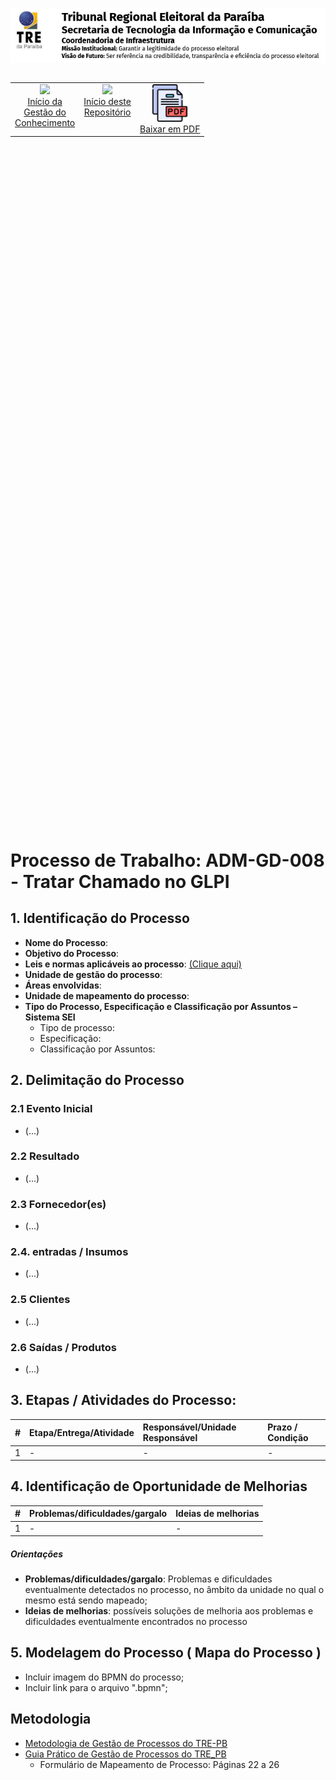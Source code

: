 ![center](../figuras/tre-pb-cabecalo-padrao-stic-coinf-seinf.png)

<table align="right" border="0">
  <tr>
    <td align="center" valign="top">
      <a href="https://github.com/dnlclaudino/gestao-do-conhecimento#readme">
        <img src="https://github.com/dnlclaudino/imagens/blob/master/icones/icone-icone-casa3.png?raw=true" heigh="60" width="60"><br>Início da <br>Gestão do <br>Conhecimento
      </a>
    </td>
    <td align="center" valign="top">
      <a href="https://github.com/dnlclaudino/tre-pb-seinf-proc-trab-adm#readme">
        <img src="https://github.com/dnlclaudino/imagens/blob/master/icones/icone-icone-casa2.png?raw=true" heigh="60" width="60"><br>Início deste <br>Repositório
      </a>
    </td>
    <td align="center" valign="top">
      <a href="https://github.com/dnlclaudino/tre-pb-seinf-proc-trab-adm#readme">
        <img src="https://github.com/dnlclaudino/imagens/blob/master/icones-aplicativos/pdf/pdf.png?raw=true" heigh="60" width="60"><br>Baixar em PDF
      </a>
    </td>
  </tr>
</table><br><br><br><br><br>

```mermaid
flowchart LR;

%% Elementos
  PTADM-GD-008["TADM-GD-008 - Tratar Chamado no GLPI"]

%% Subgraphs
subgraph "1 - Macroprocesso de Suporte"
 subgraph "2 - Gestão de Infraestrutura e Serviços de TIC"
   subgraph "3 - (9.2.6) Gestão de Incidentes e Requisições de Serviços"
     subgraph "4 - Gestão de Demandas"
       PTADM-GD-008
     end  
   end
 end
end

```

<br><br>

# Processo de Trabalho: ADM-GD-008 - Tratar Chamado no GLPI

## 1. Identificação do Processo

- **Nome do Processo**:
- **Objetivo do Processo**:
- **Leis e normas aplicáveis ao processo**: [(Clique aqui)](https://github.com/dnlclaudino/tre-pb-seinf-proc-trab-adm/blob/main/gestao-de-demandas/README.md#normas-relacionadas-com-a-gest%C3%A3o-de-demandas)
- **Unidade de gestão do processo**:
- **Áreas envolvidas**:
- **Unidade de mapeamento do processo**:
- **Tipo do Processo, Especificação e Classificação por Assuntos – Sistema SEI**
  - Tipo de processo:
  - Especificação:
  - Classificação por Assuntos:

## 2. Delimitação do Processo

### 2.1 Evento Inicial

- (...)

### 2.2 Resultado

- (...)

### 2.3 Fornecedor(es)

- (...)

### 2.4. entradas / Insumos

- (...)

### 2.5 Clientes

- (...)

### 2.6 Saídas / Produtos

- (...)

## 3. Etapas / Atividades do Processo:

|#|Etapa/Entrega/Atividade|Responsável/Unidade Responsável|Prazo / Condição|
|:---:|:---|:---|:---|
|1|-|-|-

## 4. Identificação de Oportunidade de Melhorias

|#|Problemas/dificuldades/gargalo|Ideias de melhorias|
|:---:|:---|:---|
|1|-|-|

##### Orientações

- **Problemas/dificuldades/gargalo**: Problemas e dificuldades eventualmente detectados no processo, no âmbito da
unidade no qual o mesmo está sendo mapeado;
- **Ideias de melhorias**: possíveis soluções de melhoria aos problemas e dificuldades eventualmente
encontrados no processo

## 5. Modelagem do Processo ( Mapa do Processo )

- Incluir imagem do BPMN do processo;
- Incluir link para o arquivo ".bpmn";

## Metodologia

- [Metodologia de Gestão de Processos do TRE-PB](https://www.tre-pb.jus.br/++theme++justica_eleitoral/pdfjs/web/viewer.html?file=https://www.tre-pb.jus.br/transparencia-e-prestacao-de-contas/planejamento-e-gestao/gestao-de-processos/arquivos/trepb-metodologia-de-gestao-de-processos/@@download/file/trepb-metodologia-de-gestao-de-processos.pdf)
- [Guia Prático de Gestão de Processos do TRE_PB](https://www.tre-pb.jus.br/++theme++justica_eleitoral/pdfjs/web/viewer.html?file=https://www.tre-pb.jus.br/transparencia-e-prestacao-de-contas/planejamento-e-gestao/gestao-de-processos/arquivos/trepb-guia-pratico-de-gestao-de-processos/@@download/file/trepb-guia-pratico-de-gestao-de-processos.pdf)
  - Formulário de Mapeamento de Processo: Páginas 22 a 26
